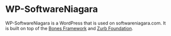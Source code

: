 # WP-SoftwareNiagara

WP-SoftwareNiagara is a WordPress that is used on softwareniagara.com. It is built on top of the [Bones Framework](https://github.com/eddiemachado/bones) and [Zurb Foundation](https://github.com/zurb/foundation). 